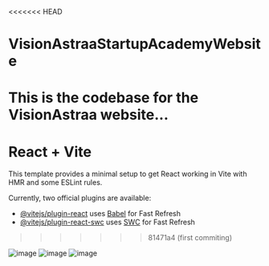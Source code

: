 <<<<<<< HEAD
# VisionAstraaStartupAcademyWebsite
This is the codebase for the VisionAstraa website...
=======
# React + Vite

This template provides a minimal setup to get React working in Vite with HMR and some ESLint rules.

Currently, two official plugins are available:

- [@vitejs/plugin-react](https://github.com/vitejs/vite-plugin-react/blob/main/packages/plugin-react/README.md) uses [Babel](https://babeljs.io/) for Fast Refresh
- [@vitejs/plugin-react-swc](https://github.com/vitejs/vite-plugin-react-swc) uses [SWC](https://swc.rs/) for Fast Refresh
>>>>>>> 81471a4 (first commiting)

![image](https://github.com/user-attachments/assets/cb645a52-030b-4a9f-9e15-c6511bf30ed6)
![image](https://github.com/user-attachments/assets/06b53ba9-d3d1-41fb-b83c-52fa586ee5b7)
![image](https://github.com/user-attachments/assets/3d6b6bf6-f813-40fe-bcf0-704ba11df279)

